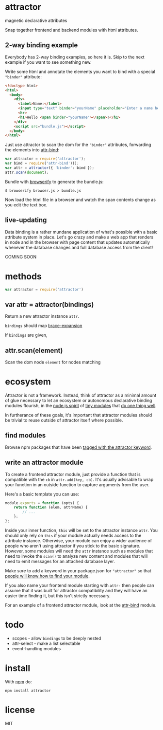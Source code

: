 # attractor

magnetic declarative attributes

Snap together frontend and backend modules with html attributes.

## 2-way binding example

Everybody has 2-way binding examples, so here it is. Skip to the next example if
you want to see something new.

Write some html and annotate the elements you want to bind with a special
`"binder"` attribute:

``` html
<!doctype html>
<html>
  <body>
    <div>
      <label>Name:</label>
      <input type="text" binder="yourName" placeholder="Enter a name here">
      <hr>
      <h1>Hello <span binder="yourName"></span>!</h1>
    </div>
    <script src="bundle.js"></script>
  </body>
</html>
```

Just use attractor to scan the dom for the `"binder"` attributes, forwarding the
elements into [attr-bind](https://npmjs.org/package/attr-bind):

``` js
var attractor = require('attractor');
var bind = require('attr-bind')();
var attr = attractor({ 'binder': bind });
attr.scan(document);
```

Bundle with [browserify](http://browserify.org) to generate the bundle.js:

```
$ browserify browser.js > bundle.js
```

Now load the html file in a browser and watch the span contents change as you
edit the text box.

## live-updating

Data binding is a rather mundane application of what's possible with a basic
attribute system in place. Let's go crazy and make a web app that renders in
node and in the browser with page content that updates automatically whenever
the database changes and full database access from the client!

COMING SOON

# methods

``` js
var attractor = require('attractor')
```

## var attr = attractor(bindings)

Return a new attractor instance `attr`.

`bindings` should map
[brace-expansion](https://npmjs.org/package/brace-expansion)

If `bindings` are given, 

## attr.scan(element)

Scan the dom node `element` for nodes matching

# ecosystem

Attractor is not a framework. Instead, think of attractor as a minimal amount of
glue necessary to let an ecosystem or autonomous declarative binding modules
flourish, in the [node.js spirit](https://github.com/rvagg/node-levelup) of
[tiny modules](http://voxeljs.com) that
[do one thing well](http://www.faqs.org/docs/artu/ch01s06.html).

In furtherance of these goals, it's important that attractor modules should be
trivial to reuse outside of attractor itself where possible.

## find modules

Browse npm packages that have been
[tagged with the attractor keyword](https://npmjs.org/browse/keyword/attractor).

## write an attractor module

To create a frontend attractor module, just provide a function that is
compatible with the `cb` in `attr.add(key, cb)`. It's usually advisable to wrap
your function in an outside function to capture arguments from the user.

Here's a basic template you can use:

``` js
module.exports = function (opts) {
    return function (elem, attrName) {
        // ...
    };
};
```

Inside your inner function, `this` will be set to the attractor instance `attr`.
You should only rely on `this` if your module actually needs access to the
attribute instance. Otherwise, your module can enjoy a wider audience of people
who aren't using attractor if you stick to the basic signature. However, some
modules will need the `attr` instance such as modules that need to invoke the
`scan()` to analyze new content and modules that will need to emit messages for
an attached database layer.

Make *sure* to add a keyword in your package.json for `"attractor"` so that
[people will know how to find your module](https://npmjs.org/browse/keyword/attractor).

If you also name your frontend module starting with `attr-` then people can
assume that it was built for attractor compatibility and they will have an
easier time finding it, but this isn't strictly necessary.

For an example of a frontend attractor module, look at the
[attr-bind](https://npmjs.org/package/attr-bind) module.

# todo

* scopes - allow `bindings` to be deeply nested
* attr-select - make a list selectable
* event-handling modules

# install

With [npm](https://npmjs.org) do:

```
npm install attractor
```

# license

MIT
